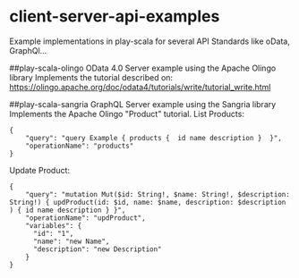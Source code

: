 # client-server-api-examples
Example implementations  in play-scala for several API Standards like oData, GraphQl...

##play-scala-olingo
OData 4.0 Server example using the Apache Olingo library
Implements the tutorial described on:
https://olingo.apache.org/doc/odata4/tutorials/write/tutorial_write.html

##play-scala-sangria
GraphQL Server example using the Sangria library
Implements the Apache Olingo "Product" tutorial.
List Products:

```
{
    "query": "query Example { products {  id name description }  }",
    "operationName": "products"
}
```

Update Product:
```
{
    "query": "mutation Mut($id: String!, $name: String!, $description: String!) { updProduct(id: $id, name: $name, description: $description ) { id name description } }",
    "operationName": "updProduct",
    "variables": {
      "id": "1",
      "name": "new Name",
      "description": "new Description"
    }
}
```
